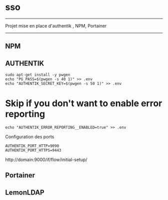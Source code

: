 # sso

---

Projet mise en place d'authentik , NPM, Portainer


---

## NPM

## AUTHENTIK

```
sudo apt-get install -y pwgen
echo "PG_PASS=$(pwgen -s 40 1)" >> .env
echo "AUTHENTIK_SECRET_KEY=$(pwgen -s 50 1)" >> .env
```

# Skip if you don't want to enable error reporting
```
echo "AUTHENTIK_ERROR_REPORTING__ENABLED=true" >> .env
```

Configuration des ports
```
AUTHENTIK_PORT_HTTP=9090
AUTHENTIK_PORT_HTTPS=9443
```

http://domain:9000/if/flow/initial-setup/

## Portainer

## LemonLDAP